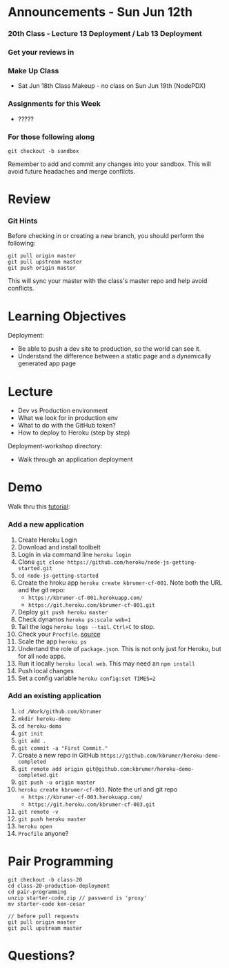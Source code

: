 # Announcements - Sun Jun 12th

### 20th Class - Lecture 13 Deployment / Lab 13 Deployment

### Get your reviews in

### Make Up Class

* Sat Jun 18th Class Makeup - no class on Sun Jun 19th (NodePDX)

### Assignments for this Week

* ?????

	
### For those following along
`git checkout -b sandbox`

Remember to add and commit any changes into your sandbox. This will avoid future headaches and merge conflicts.

# Review

### Git Hints

Before checking in or creating a new branch, you should perform the following:

```
git pull origin master
git pull upstream master
git push origin master
```

This will sync your master with the class's master repo and help avoid conflicts.

# Learning Objectives

Deployment:

* Be able to push a dev site to production, so the world can see it. 
* Understand the difference between a static page and a dynamically generated app page



# Lecture

* Dev vs Production environment
* What we look for in production env
* What to do with the GitHub token?
* How to deploy to Heroku (step by step)

Deployment-workshop directory: 

* Walk through an application deployment



# Demo

Walk thru this [tutorial](https://devcenter.heroku.com/articles/getting-started-with-nodejs#introduction):

### Add a new application

1. Create Heroku Login
2. Download and install toolbelt
3. Login in via command line `heroku login`
4. Clone `git clone https://github.com/heroku/node-js-getting-started.git`
5. `cd node-js-getting-started`
6. Create the hroku app `heroku create kbrumer-cf-001`. Note both the URL and the git repo:
	* `https://kbrumer-cf-001.herokuapp.com/`
	* `https://git.heroku.com/kbrumer-cf-001.git`
7. Deploy `git push heroku master`
8. Check dynamos `heroku ps:scale web=1`
9. Tail the logs `heroku logs --tail`. `Ctrl+C` to stop.
10. Check your `Procfile`. [source](https://devcenter.heroku.com/articles/procfile)
11. Scale the app `heroku ps`
12. Undertand the role of `package.json`. This is not only just for Heroku, but for all `node` apps.
13. Run it locally `heroku local web`. This may need an `npm install`
14. Push local changes 
15. Set a config variable `heroku config:set TIMES=2`


### Add an existing application
1. `cd /Work/github.com/kbrumer` 
2. `mkdir heroku-demo`
3. `cd heroku-demo`
4. `git init`
5. `git add .`
6. `git commit -a "First Commit."`
7. Create a new repo in GitHub `https://github.com/kbrumer/heroku-demo-completed`
8. `git remote add origin git@github.com:kbrumer/heroku-demo-completed.git`
9. `git push -u origin master`
10. `heroku create kbrumer-cf-003`. Note the url and git repo
	* `https://kbrumer-cf-003.herokuapp.com/`
	* `https://git.heroku.com/kbrumer-cf-003.git`
11. `git remote -v`
12. `git push heroku master`
13. `heroku open`
14. `Procfile` anyone? 




# Pair Programming
```
git checkout -b class-20
cd class-20-production-deployment
cd pair-programming
unzip starter-code.zip // password is 'proxy'
mv starter-code ken-cesar

// before pull requests
git pull origin master
git pull upstream master
```


# Questions?





  






